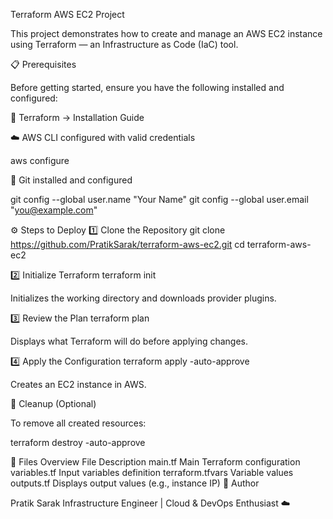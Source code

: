 Terraform AWS EC2 Project

This project demonstrates how to create and manage an AWS EC2 instance using Terraform — an Infrastructure as Code (IaC) tool.

📋 Prerequisites

Before getting started, ensure you have the following installed and configured:

📘 Terraform → Installation Guide

☁️ AWS CLI configured with valid credentials

aws configure


🔧 Git installed and configured

git config --global user.name "Your Name"
git config --global user.email "you@example.com"

⚙️ Steps to Deploy
1️⃣ Clone the Repository
git clone https://github.com/PratikSarak/terraform-aws-ec2.git
cd terraform-aws-ec2

2️⃣ Initialize Terraform
terraform init


Initializes the working directory and downloads provider plugins.

3️⃣ Review the Plan
terraform plan


Displays what Terraform will do before applying changes.

4️⃣ Apply the Configuration
terraform apply -auto-approve


Creates an EC2 instance in AWS.

🧹 Cleanup (Optional)

To remove all created resources:

terraform destroy -auto-approve

📁 Files Overview
File	Description
main.tf	Main Terraform configuration
variables.tf	Input variables definition
terraform.tfvars	Variable values
outputs.tf	Displays output values (e.g., instance IP)
👤 Author

Pratik Sarak
Infrastructure Engineer | Cloud & DevOps Enthusiast ☁️

